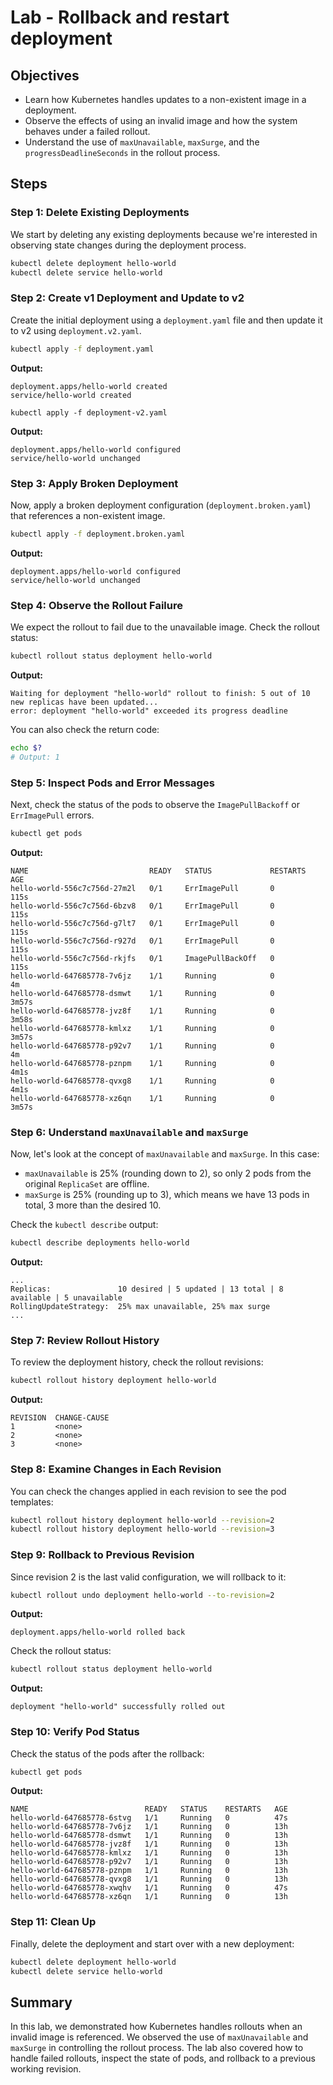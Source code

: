 # Lab - Rollback and restart deployment

## Objectives
- Learn how Kubernetes handles updates to a non-existent image in a deployment.
- Observe the effects of using an invalid image and how the system behaves under a failed rollout.
- Understand the use of `maxUnavailable`, `maxSurge`, and the `progressDeadlineSeconds` in the rollout process.

## Steps

### Step 1: Delete Existing Deployments
We start by deleting any existing deployments because we're interested in observing state changes during the deployment process.
```bash
kubectl delete deployment hello-world
kubectl delete service hello-world
```

### Step 2: Create v1 Deployment and Update to v2
Create the initial deployment using a `deployment.yaml` file and then update it to v2 using `deployment.v2.yaml`.
```bash
kubectl apply -f deployment.yaml
```

**Output:**
```plaintext
deployment.apps/hello-world created
service/hello-world created
```

```
kubectl apply -f deployment-v2.yaml
```

**Output:**
```plaintext
deployment.apps/hello-world configured
service/hello-world unchanged
```

### Step 3: Apply Broken Deployment
Now, apply a broken deployment configuration (`deployment.broken.yaml`) that references a non-existent image.
```bash
kubectl apply -f deployment.broken.yaml
```

**Output:**
```plaintext
deployment.apps/hello-world configured
service/hello-world unchanged
```

### Step 4: Observe the Rollout Failure
We expect the rollout to fail due to the unavailable image. Check the rollout status:
```bash
kubectl rollout status deployment hello-world
```

**Output:**
```plaintext
Waiting for deployment "hello-world" rollout to finish: 5 out of 10 new replicas have been updated...
error: deployment "hello-world" exceeded its progress deadline
```

You can also check the return code:
```bash
echo $?
# Output: 1
```

### Step 5: Inspect Pods and Error Messages
Next, check the status of the pods to observe the `ImagePullBackoff` or `ErrImagePull` errors.
```bash
kubectl get pods
```

**Output:**
```plaintext
NAME                           READY   STATUS             RESTARTS   AGE
hello-world-556c7c756d-27m2l   0/1     ErrImagePull       0          115s
hello-world-556c7c756d-6bzv8   0/1     ErrImagePull       0          115s
hello-world-556c7c756d-g7lt7   0/1     ErrImagePull       0          115s
hello-world-556c7c756d-r927d   0/1     ErrImagePull       0          115s
hello-world-556c7c756d-rkjfs   0/1     ImagePullBackOff   0          115s
hello-world-647685778-7v6jz    1/1     Running            0          4m
hello-world-647685778-dsmwt    1/1     Running            0          3m57s
hello-world-647685778-jvz8f    1/1     Running            0          3m58s
hello-world-647685778-kmlxz    1/1     Running            0          3m57s
hello-world-647685778-p92v7    1/1     Running            0          4m
hello-world-647685778-pznpm    1/1     Running            0          4m1s
hello-world-647685778-qvxg8    1/1     Running            0          4m1s
hello-world-647685778-xz6qn    1/1     Running            0          3m57s
```

### Step 6: Understand `maxUnavailable` and `maxSurge`
Now, let's look at the concept of `maxUnavailable` and `maxSurge`. In this case:
- `maxUnavailable` is 25% (rounding down to 2), so only 2 pods from the original `ReplicaSet` are offline.
- `maxSurge` is 25% (rounding up to 3), which means we have 13 pods in total, 3 more than the desired 10.

Check the `kubectl describe` output:
```bash
kubectl describe deployments hello-world
```

**Output:**
```plaintext
...
Replicas:               10 desired | 5 updated | 13 total | 8 available | 5 unavailable
RollingUpdateStrategy:  25% max unavailable, 25% max surge
...
```

### Step 7: Review Rollout History
To review the deployment history, check the rollout revisions:
```bash
kubectl rollout history deployment hello-world
```

**Output:**
```plaintext
REVISION  CHANGE-CAUSE
1         <none>
2         <none>
3         <none>
```

### Step 8: Examine Changes in Each Revision
You can check the changes applied in each revision to see the pod templates:
```bash
kubectl rollout history deployment hello-world --revision=2
kubectl rollout history deployment hello-world --revision=3
```

### Step 9: Rollback to Previous Revision
Since revision 2 is the last valid configuration, we will rollback to it:
```bash
kubectl rollout undo deployment hello-world --to-revision=2
```

**Output:**
```plaintext
deployment.apps/hello-world rolled back
```


Check the rollout status:
```bash
kubectl rollout status deployment hello-world
```

**Output:**
```plaintext
deployment "hello-world" successfully rolled out
```

### Step 10: Verify Pod Status
Check the status of the pods after the rollback:
```bash
kubectl get pods
```

**Output:**
```plaintext
NAME                          READY   STATUS    RESTARTS   AGE
hello-world-647685778-6stvg   1/1     Running   0          47s
hello-world-647685778-7v6jz   1/1     Running   0          13h
hello-world-647685778-dsmwt   1/1     Running   0          13h
hello-world-647685778-jvz8f   1/1     Running   0          13h
hello-world-647685778-kmlxz   1/1     Running   0          13h
hello-world-647685778-p92v7   1/1     Running   0          13h
hello-world-647685778-pznpm   1/1     Running   0          13h
hello-world-647685778-qvxg8   1/1     Running   0          13h
hello-world-647685778-xwqhv   1/1     Running   0          47s
hello-world-647685778-xz6qn   1/1     Running   0          13h
```

### Step 11: Clean Up
Finally, delete the deployment and start over with a new deployment:
```bash
kubectl delete deployment hello-world
kubectl delete service hello-world
```

## Summary
In this lab, we demonstrated how Kubernetes handles rollouts when an invalid image is referenced. We observed the use of `maxUnavailable` and `maxSurge` in controlling the rollout process. The lab also covered how to handle failed rollouts, inspect the state of pods, and rollback to a previous working revision.
